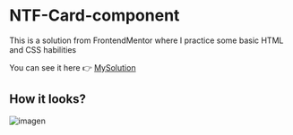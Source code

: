 # NTF-Card-component
This is a solution from FrontendMentor where I practice some basic HTML and CSS habilities

You can see it here 👉 [MySolution]([http://example.net/](https://dalpb.github.io/NFT-card-component-solution/))

## How it looks?
![imagen](https://github.com/user-attachments/assets/6522c297-c79f-4c21-b873-37764ad5a8fd)
